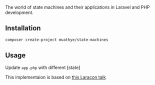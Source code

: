 The world of state machines and their applications in Laravel and PHP development.

## Installation

```sh
composer create-project muathye/state-machines
```

## Usage

Update `app.php` with different [state]


This implementaion is based on [this Laracon talk](https://youtu.be/1A1xFtlDyzU)
